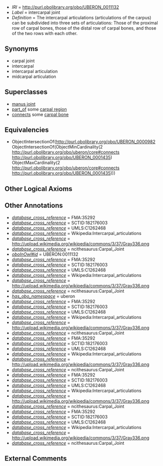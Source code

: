  * *IRI* = http://purl.obolibrary.org/obo/UBERON_0011132
 * *Label* = intercarpal joint
 * *Definition* = The intercarpal articulations (articulations of the carpus) can be subdivided into three sets of articulations: Those of the proximal row of carpal bones, those of the distal row of carpal bones, and those of the two rows with each other.

## Synonyms

 * carpal joint
 * intercarpal
 * intercarpal articulation
 * midcarpal articulation

## Superclasses

 * [manus joint](../../UBERON/89/UBERON_0001489.md)
 * [part_of](../../BFO/50/BFO_0000050.md) some [carpal region](../../UBERON/52/UBERON_0004452.md)
 * [connects](../../ts/core#connects.md) some [carpal bone](../../UBERON/35/UBERON_0001435.md)

## Equivalencies

 * ObjectIntersectionOf(<http://purl.obolibrary.org/obo/UBERON_0000982> ObjectIntersectionOf(ObjectMinCardinality(2 <http://purl.obolibrary.org/obo/uberon/core#connects> <http://purl.obolibrary.org/obo/UBERON_0001435>) ObjectMaxCardinality(2 <http://purl.obolibrary.org/obo/uberon/core#connects> <http://purl.obolibrary.org/obo/UBERON_0001435>)))

## Other Logical Axioms


## Other Annotations

 * *[database_cross_reference](../../ef/oboInOwl#hasDbXref.md)* = FMA:35292
 * *[database_cross_reference](../../ef/oboInOwl#hasDbXref.md)* = SCTID:182176003
 * *[database_cross_reference](../../ef/oboInOwl#hasDbXref.md)* = UMLS:C1262468
 * *[database_cross_reference](../../ef/oboInOwl#hasDbXref.md)* = Wikipedia:Intercarpal_articulations
 * *[database_cross_reference](../../ef/oboInOwl#hasDbXref.md)* = http://upload.wikimedia.org/wikipedia/commons/3/37/Gray336.png
 * *[database_cross_reference](../../ef/oboInOwl#hasDbXref.md)* = ncithesaurus:Carpal_Joint
 * *[oboInOwl#id](../../id/oboInOwl#id.md)* = UBERON:0011132
 * *[database_cross_reference](../../ef/oboInOwl#hasDbXref.md)* = FMA:35292
 * *[database_cross_reference](../../ef/oboInOwl#hasDbXref.md)* = SCTID:182176003
 * *[database_cross_reference](../../ef/oboInOwl#hasDbXref.md)* = UMLS:C1262468
 * *[database_cross_reference](../../ef/oboInOwl#hasDbXref.md)* = Wikipedia:Intercarpal_articulations
 * *[database_cross_reference](../../ef/oboInOwl#hasDbXref.md)* = http://upload.wikimedia.org/wikipedia/commons/3/37/Gray336.png
 * *[database_cross_reference](../../ef/oboInOwl#hasDbXref.md)* = ncithesaurus:Carpal_Joint
 * *[has_obo_namespace](../../ce/oboInOwl#hasOBONamespace.md)* = uberon
 * *[database_cross_reference](../../ef/oboInOwl#hasDbXref.md)* = FMA:35292
 * *[database_cross_reference](../../ef/oboInOwl#hasDbXref.md)* = SCTID:182176003
 * *[database_cross_reference](../../ef/oboInOwl#hasDbXref.md)* = UMLS:C1262468
 * *[database_cross_reference](../../ef/oboInOwl#hasDbXref.md)* = Wikipedia:Intercarpal_articulations
 * *[database_cross_reference](../../ef/oboInOwl#hasDbXref.md)* = http://upload.wikimedia.org/wikipedia/commons/3/37/Gray336.png
 * *[database_cross_reference](../../ef/oboInOwl#hasDbXref.md)* = ncithesaurus:Carpal_Joint
 * *[database_cross_reference](../../ef/oboInOwl#hasDbXref.md)* = FMA:35292
 * *[database_cross_reference](../../ef/oboInOwl#hasDbXref.md)* = SCTID:182176003
 * *[database_cross_reference](../../ef/oboInOwl#hasDbXref.md)* = UMLS:C1262468
 * *[database_cross_reference](../../ef/oboInOwl#hasDbXref.md)* = Wikipedia:Intercarpal_articulations
 * *[database_cross_reference](../../ef/oboInOwl#hasDbXref.md)* = http://upload.wikimedia.org/wikipedia/commons/3/37/Gray336.png
 * *[database_cross_reference](../../ef/oboInOwl#hasDbXref.md)* = ncithesaurus:Carpal_Joint
 * *[database_cross_reference](../../ef/oboInOwl#hasDbXref.md)* = FMA:35292
 * *[database_cross_reference](../../ef/oboInOwl#hasDbXref.md)* = SCTID:182176003
 * *[database_cross_reference](../../ef/oboInOwl#hasDbXref.md)* = UMLS:C1262468
 * *[database_cross_reference](../../ef/oboInOwl#hasDbXref.md)* = Wikipedia:Intercarpal_articulations
 * *[database_cross_reference](../../ef/oboInOwl#hasDbXref.md)* = http://upload.wikimedia.org/wikipedia/commons/3/37/Gray336.png
 * *[database_cross_reference](../../ef/oboInOwl#hasDbXref.md)* = ncithesaurus:Carpal_Joint
 * *[database_cross_reference](../../ef/oboInOwl#hasDbXref.md)* = FMA:35292
 * *[database_cross_reference](../../ef/oboInOwl#hasDbXref.md)* = SCTID:182176003
 * *[database_cross_reference](../../ef/oboInOwl#hasDbXref.md)* = UMLS:C1262468
 * *[database_cross_reference](../../ef/oboInOwl#hasDbXref.md)* = Wikipedia:Intercarpal_articulations
 * *[database_cross_reference](../../ef/oboInOwl#hasDbXref.md)* = http://upload.wikimedia.org/wikipedia/commons/3/37/Gray336.png
 * *[database_cross_reference](../../ef/oboInOwl#hasDbXref.md)* = ncithesaurus:Carpal_Joint

## External Comments

